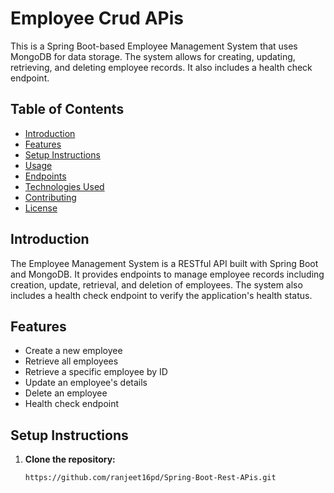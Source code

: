 # Employee Crud APis

This is a Spring Boot-based Employee Management System that uses MongoDB for data storage. The system allows for creating, updating, retrieving, and deleting employee records. It also includes a health check endpoint.

## Table of Contents
- [Introduction](#introduction)
- [Features](#features)
- [Setup Instructions](#setup-instructions)
- [Usage](#usage)
- [Endpoints](#endpoints)
- [Technologies Used](#technologies-used)
- [Contributing](#contributing)
- [License](#license)

## Introduction
The Employee Management System is a RESTful API built with Spring Boot and MongoDB. It provides endpoints to manage employee records including creation, update, retrieval, and deletion of employees. The system also includes a health check endpoint to verify the application's health status.

## Features
- Create a new employee
- Retrieve all employees
- Retrieve a specific employee by ID
- Update an employee's details
- Delete an employee
- Health check endpoint

## Setup Instructions
1. **Clone the repository:**
   ```bash
   https://github.com/ranjeet16pd/Spring-Boot-Rest-APis.git
